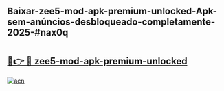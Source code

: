 ## Baixar-zee5-mod-apk-premium-unlocked-Apk-sem-anúncios-desbloqueado-completamente-2025-#nax0q

# <h2><a href="https://ainizakaria.my?title=zee5-mod-apk-premium-unlocked&ref=20M">🔗👉 🔴 zee5-mod-apk-premium-unlocked</a></h2>

[![acn](https://github.com/user-attachments/assets/0f9c940e-d8b0-45ae-aac7-cd30a18b3e1c)](https://ainizakaria.my?title=zee5-mod-apk-premium-unlocked&ref=20M)

